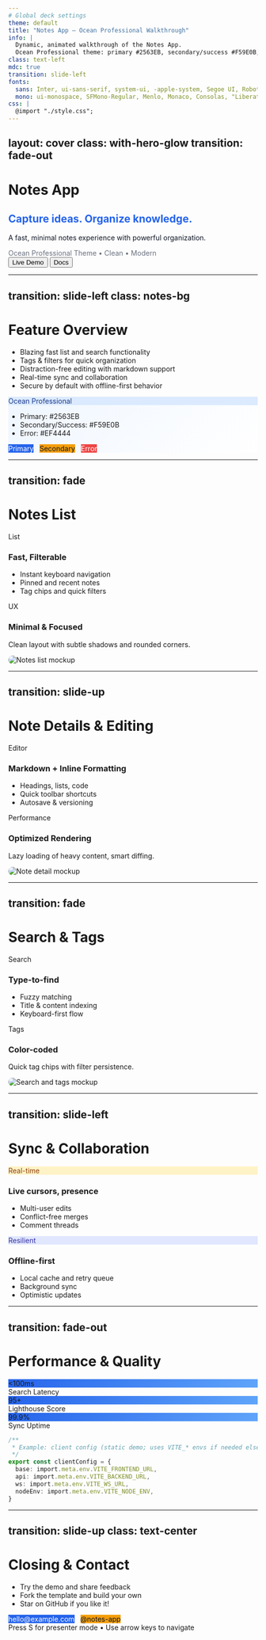 ```yaml
---
# Global deck settings
theme: default
title: "Notes App — Ocean Professional Walkthrough"
info: |
  Dynamic, animated walkthrough of the Notes App.
  Ocean Professional theme: primary #2563EB, secondary/success #F59E0B, error #EF4444.
class: text-left
mdc: true
transition: slide-left
fonts:
  sans: Inter, ui-sans-serif, system-ui, -apple-system, Segoe UI, Roboto, Helvetica Neue, Arial
  mono: ui-monospace, SFMono-Regular, Menlo, Monaco, Consolas, "Liberation Mono", "Courier New", monospace
css: |
  @import "./style.css";
---
```


layout: cover
class: with-hero-glow
transition: fade-out
---

# Notes App
<div class="title-slide">
  <div class="hero-copy">
    <h2 class="text-hero" style="color:#2563EB;">Capture ideas. Organize knowledge.</h2>
    <p class="subtitle text-md" style="color:#111827;">
      A fast, minimal notes experience with powerful organization.
    </p>
    <div class="subtitle text-xs" style="color:#6B7280;">Ocean Professional Theme • Clean • Modern</div>
    <div class="hero-ctas mt-2">
      <button class="btn-primary">Live Demo</button>
      <button class="btn-secondary">Docs</button>
    </div>
  </div>
</div>

---

transition: slide-left
class: notes-bg
---

# Feature Overview

- Blazing fast list and search functionality
- Tags & filters for quick organization
- Distraction-free editing with markdown support
- Real-time sync and collaboration
- Secure by default with offline-first behavior
<!-- v-click -->
<div class="card mt-2" style="background:linear-gradient(135deg,#eff6ff,#ffffff);border-color:#dbeafe;">
  <div class="eyebrow" style="background:#DBEAFE;color:#1E3A8A;border-color:#BFDBFE;">Ocean Professional</div>
  <div class="grid-2">
    <div>
      <ul class="points-clean">
        <li>Primary: #2563EB</li>
        <li>Secondary/Success: #F59E0B</li>
        <li>Error: #EF4444</li>
      </ul>
    </div>
    <div>
      <span class="pill" style="background:#2563EB;color:white;border:0;">Primary</span>
      <span class="pill" style="background:#F59E0B;color:#111827;border:0;margin-left:8px;">Secondary</span>
      <span class="pill" style="background:#EF4444;color:white;border:0;margin-left:8px;">Error</span>
    </div>
  </div>
</div>

---

transition: fade
---

# Notes List

<div class="split-cols">
  <div class="left">
    <div class="feature-card">
      <div class="eyebrow">List</div>
      <h3 class="feature-title">Fast, Filterable</h3>
      <ul class="points-clean">
        <li class="fragment">Instant keyboard navigation</li>
        <li class="fragment">Pinned and recent notes</li>
        <li class="fragment">Tag chips and quick filters</li>
      </ul>
    </div>
    <div class="feature-card">
      <div class="eyebrow">UX</div>
      <h3 class="feature-title">Minimal & Focused</h3>
      <p class="muted">Clean layout with subtle shadows and rounded corners.</p>
    </div>
  </div>
  <div class="right">
    <div class="glass-frame tall">
      <img src="/assets/mockups/notes-list.svg" alt="Notes list mockup" style="max-width:100%;border-radius:12px;">
    </div>
  </div>
</div>

---

transition: slide-up
---

# Note Details & Editing

<div class="split-cols">
  <div class="left">
    <div class="feature-card">
      <div class="eyebrow">Editor</div>
      <h3 class="feature-title">Markdown + Inline Formatting</h3>
      <ul class="points-clean">
        <li class="fragment">Headings, lists, code</li>
        <li class="fragment">Quick toolbar shortcuts</li>
        <li class="fragment">Autosave & versioning</li>
      </ul>
    </div>
    <div class="feature-card">
      <div class="eyebrow">Performance</div>
      <h3 class="feature-title">Optimized Rendering</h3>
      <p class="muted">Lazy loading of heavy content, smart diffing.</p>
    </div>
  </div>
  <div class="right">
    <div class="glass-frame tall">
      <img src="/assets/mockups/note-detail.svg" alt="Note detail mockup" style="max-width:100%;border-radius:12px;">
    </div>
  </div>
</div>

---

transition: fade
---

# Search & Tags

<div class="split-cols">
  <div class="left">
    <div class="feature-card">
      <div class="eyebrow">Search</div>
      <h3 class="feature-title">Type-to-find</h3>
      <ul class="points-clean">
        <li class="fragment">Fuzzy matching</li>
        <li class="fragment">Title & content indexing</li>
        <li class="fragment">Keyboard-first flow</li>
      </ul>
    </div>
    <div class="feature-card">
      <div class="eyebrow">Tags</div>
      <h3 class="feature-title">Color-coded</h3>
      <p class="muted">Quick tag chips with filter persistence.</p>
    </div>
  </div>
  <div class="right">
    <div class="glass-frame">
      <img src="/assets/mockups/search-tags.svg" alt="Search and tags mockup" style="max-width:100%;border-radius:12px;">
    </div>
  </div>
</div>

---

transition: slide-left
---

# Sync & Collaboration

<div class="grid-2 mt-2">
  <div class="card">
    <div class="eyebrow" style="background:#FEF3C7;border-color:#FDE68A;color:#92400E;">Real-time</div>
    <h3 class="feature-title">Live cursors, presence</h3>
    <ul class="points-clean">
      <li class="fragment">Multi-user edits</li>
      <li class="fragment">Conflict-free merges</li>
      <li class="fragment">Comment threads</li>
    </ul>
  </div>
  <div class="card">
    <div class="eyebrow" style="background:#E0E7FF;border-color:#C7D2FE;color:#3730A3;">Resilient</div>
    <h3 class="feature-title">Offline-first</h3>
    <ul class="points-clean">
      <li class="fragment">Local cache and retry queue</li>
      <li class="fragment">Background sync</li>
      <li class="fragment">Optimistic updates</li>
    </ul>
  </div>
</div>

---

transition: fade-out
---

# Performance & Quality

<div class="stats-grid mt-2">
  <div class="stat-card">
    <div class="stat-number" style="background:linear-gradient(135deg,#2563EB,#60A5FA);"><100ms</div>
    <div class="stat-label">Search Latency</div>
  </div>
  <div class="stat-card">
    <div class="stat-number" style="background:linear-gradient(135deg,#2563EB,#60A5FA);">95+</div>
    <div class="stat-label">Lighthouse Score</div>
  </div>
  <div class="stat-card">
    <div class="stat-number" style="background:linear-gradient(135deg,#2563EB,#60A5FA);">99.9%</div>
    <div class="stat-label">Sync Uptime</div>
  </div>
</div>

```ts {monaco} {lines:false} {maxHeight:'200px'}
/**
 * Example: client config (static demo; uses VITE_* envs if needed elsewhere)
 */
export const clientConfig = {
  base: import.meta.env.VITE_FRONTEND_URL,
  api: import.meta.env.VITE_BACKEND_URL,
  ws: import.meta.env.VITE_WS_URL,
  nodeEnv: import.meta.env.VITE_NODE_ENV,
}
```

---

transition: slide-up
class: text-center
---

# Closing & Contact

- Try the demo and share feedback
- Fork the template and build your own
- Star on GitHub if you like it!

<div class="mt-2">
  <span class="pill" style="background:#2563EB;color:white;border:0;">hello@example.com</span>
  <span class="pill" style="background:#F59E0B;color:#111827;border:0;margin-left:8px;">@notes-app</span>
</div>

<div class="mt-4 subtle">Press S for presenter mode • Use arrow keys to navigate</div>
